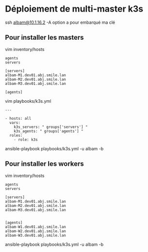 
# Déploiement de multi-master k3s


ssh albam@10.1.16.2 -A
option a pour embarqué ma clé

## Pour installer les masters
vim inventory/hosts
```
agents
servers

[servers]
albam-M1.dev01.abj.smile.lan
albam-M2.dev01.abj.smile.lan
albam-M3.dev01.abj.smile.lan

[agents]
```
vim playbooks/k3s.yml 
```
---

- hosts: all
  vars:
	k3s_servers: " groups['servers'] "
	k3s_agents: " groups['agents'] "
  roles:
	- role: k3s
```

ansible-playbook playbooks/k3s.yml -u albam -b 


## Pour installer les workers
vim inventory/hosts
```
agents
servers

[servers]
albam-M1.dev01.abj.smile.lan
albam-M2.dev01.abj.smile.lan
albam-M3.dev01.abj.smile.lan


[agents]
albam-W1.dev01.abj.smile.lan
albam-W2.dev01.abj.smile.lan
albam-W3.dev01.abj.smile.lan
``` 

ansible-playbook playbooks/k3s.yml -u albam -b 
